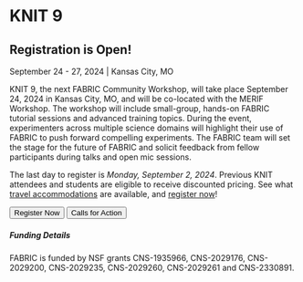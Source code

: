 # KNIT 9

## Registration is Open!

September 24 - 27, 2024 | Kansas City, MO
 
KNIT 9, the next FABRIC Community Workshop, will take place September 24, 2024 in Kansas City, MO, and will be co-located with the MERIF Workshop. The workshop will include small-group, hands-on FABRIC tutorial sessions and advanced training topics. During the event, experimenters across multiple science domains will highlight their use of FABRIC to push forward compelling experiments. The FABRIC team will set the stage for the future of FABRIC and solicit feedback from fellow participants during talks and open mic sessions.

The last day to register is _Monday, September 2, 2024_.
Previous KNIT attendees and students are eligible to receive discounted pricing.
See what [travel accommodations](/travel) are available,
and [register now](/register)!

<div class="button-container">
<button linkto="/registration">Register Now</button>
<button linkto="/cfa">Calls for Action</button>
</div>

##### Funding Details

FABRIC is funded by NSF grants CNS-1935966, CNS-2029176, CNS-2029200, CNS-2029235, CNS-2029260, CNS-2029261 and CNS-2330891.
